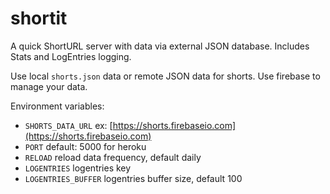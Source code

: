 # shortit
A quick ShortURL server with data via external JSON database. Includes Stats and LogEntries logging.

Use local `shorts.json` data or remote JSON data for shorts. Use firebase to manage your data.

Environment variables:
- `SHORTS_DATA_URL` ex: [https://shorts.firebaseio.com](https://shorts.firebaseio.com)
- `PORT` default: 5000 for heroku
- `RELOAD` reload data frequency, default daily
- `LOGENTRIES` logentries key
- `LOGENTRIES_BUFFER` logentries buffer size, default 100
